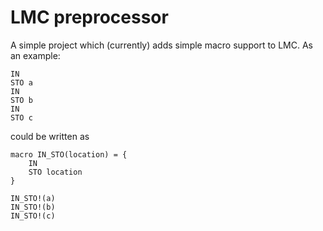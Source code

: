 # LMC preprocessor
A simple project which (currently) adds simple macro support to LMC. As an example:
```
IN
STO a
IN
STO b
IN
STO c
```
could be written as 
```
macro IN_STO(location) = {
    IN
    STO location
}

IN_STO!(a)
IN_STO!(b)
IN_STO!(c)
```